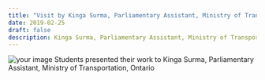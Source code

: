 ```yaml
---
title: "Visit by Kinga Surma, Parliamentary Assistant, Ministry of Transportation, Ontario"
date: 2019-02-25
draft: false
description: Kinga Surma, Parliamentary Assistant, Ministry of Transportation, Ontario met with LiTrans, Ryerson University students to learn more about their research on emerging transportation technologies and services.
---
```

![your image](../images/ks.jpg)
Students presented their work to Kinga Surma, Parliamentary Assistant, Ministry of Transportation, Ontario

